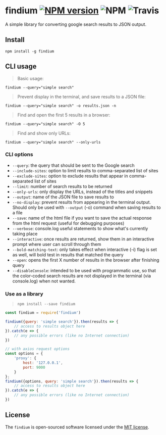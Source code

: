 # findium [![NPM version](https://img.shields.io/npm/v/findium.svg)](https://www.npmjs.com/package/findium) ![NPM](https://img.shields.io/npm/l/findium.svg) ![Travis](https://img.shields.io/travis/com/webdevium/findium.svg)

A simple library for converting google search results to JSON output.

## Install

`npm install -g findium`

## CLI usage

> Basic usage:

`findium --query="simple search"`

> Prevent display in the terminal, and save results to a JSON file:

`findium --query="simple search" -o results.json -n`

> Find and open the first 5 results in a browser:

`findium --query="simple search" -O 5`

> Find and show only URLs:

`findium --query="simple search" --only-urls`

### CLI options

- `--query`: the query that should be sent to the Google search
- `--include-sites`: option to limit results to comma-separated list of sites
- `--exclude-sites`: option to exclude results that appear in comma-separated list of sites
- `--limit`: number of search results to be returned
- `--only-urls`: only display the URLs, instead of the titles and snippets
- `--output`: name of the JSON file to save results to
- `--no-display`: prevent results from appearing in the terminal output. Should only be used with `--output` (-o)
  command when saving results to a file
- `--save`: name of the html file if you want to save the actual response from the html request (useful for debugging
  purposes)
- `--verbose`: console.log useful statements to show what's currently taking place
- `--interactive`: once results are returned, show them in an interactive prompt where user can scroll through them
- `--bold-matching-text`: only takes effect when interactive (-i) flag is set as well, will bold test in results that
  matched the query
- `--open`: opens the first X number of results in the browser after finishing query
- `--disableConsole`: intended to be used with programmatic use, so that the color-coded search results are not
  displayed in the terminal (via console.log) when not wanted.

### Use as a library

> `npm install --save findium`

```js
const findium = require('findium')

findium({query: 'simple search'}).then(results => {
    // access to results object here
}).catch(e => {
    // any possible errors (like no Internet connection)
})

// with axios request options
const options = {
    'proxy': {
        host: '127.0.0.1',
        port: 9000
    }
};
findium({options, query: 'simple search'}).then(results => {
    // access to results object here
}).catch(e => {
    // any possible errors (like no Internet connection)
})
```

## License

The `findium` is open-sourced software licensed under the [MIT license](https://opensource.org/licenses/MIT).
